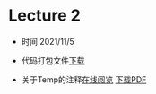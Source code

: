 Lecture 2 
====

* 时间 2021/11/5

* 代码打包文件[下载](https://raw.githubusercontent.com/JSYRD/ECNUCS_Programming_Club/main/Clubbbbbb/Lecture2/sources.zip)



* 关于Temp的注释[在线阅览](https://www.ecpc.top/Clubbbbbb/Lecture2/Code_Comments/Temp的注释.html)  <a target="_blank" href="./Clubbbbbb/Lecture1/Code_Comments/Temp的注释.pdf">下载PDF</a>

